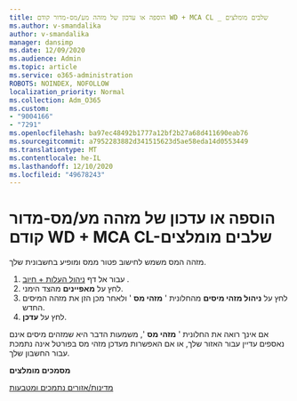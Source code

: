 ```yaml
---
title: הוספה או עדכון של מזהה מע/מס-מדור קודם WD + MCA CL _ שלבים מומלצים
ms.author: v-smandalika
author: v-smandalika
manager: dansimp
ms.date: 12/09/2020
ms.audience: Admin
ms.topic: article
ms.service: o365-administration
ROBOTS: NOINDEX, NOFOLLOW
localization_priority: Normal
ms.collection: Adm_O365
ms.custom:
- "9004166"
- "7291"
ms.openlocfilehash: ba97ec48492b1777a12bf2b27a68d411690eab76
ms.sourcegitcommit: a7952283882d341515623d5ae58eda14d0553449
ms.translationtype: MT
ms.contentlocale: he-IL
ms.lasthandoff: 12/10/2020
ms.locfileid: "49678243"
---
```

# <a name="add-or-update-vattax-id---legacy-wd--mca-cl---recommended-steps"></a>הוספה או עדכון של מזהה מע/מס-מדור קודם WD + MCA CL-שלבים מומלצים

מזהה המס משמש לחישוב פטור ממס ומופיע בחשבונית שלך.

1. עבור אל דף [ניהול העלות + חיוב](https://ms.portal.azure.com/#blade/Microsoft_Azure_GTM/ModernBillingMenuBlade/Overview) . 
2. לחץ על **מאפיינים** מהצד הימני. 
3. לחץ על **ניהול מזהי מיסים** מהחלונית ' **מזהי מס** ' ולאחר מכן הזן את מזהה המיסים החדש.
4. לחץ על **עדכן**. 

אם אינך רואה את החלונית ' **מזהי מס** ', משמעות הדבר היא שמזהים מיסים אינם נאספים עדיין עבור האזור שלך, או אם האפשרות מעדכן מזהי מס בפורטל אינה נתמכת עבור החשבון שלך.

**מסמכים מומלצים**

[מדינות/אזורים נתמכים ומטבעות](https://azure.microsoft.com/pricing/faq/)

